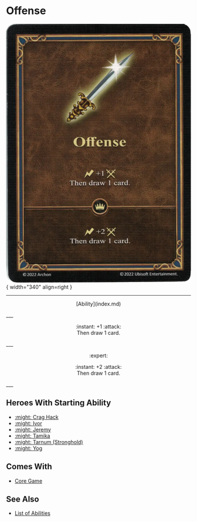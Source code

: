 # Offense

![Offense](../assets/abilities-offense.webp){ width="340" align=right }

___
<p style="text-align: center;" markdown>[Ability](index.md)</p>
___
<p style="text-align: center;" markdown>:instant: +1 :attack:<br>Then draw 1 card.</p>
___
<p style="text-align: center;" markdown> :expert: </p>

<p style="text-align: center;" markdown>:instant: +2 :attack:<br>Then draw 1 card.</p>
___


## Heroes With Starting Ability

- [:might: Crag Hack](../heroes/crag_hack.md)
- [:might: Ivor](../heroes/ivor.md)
- [:might: Jeremy](../heroes/jeremy.md)
- [:might: Tamika](../heroes/tamika.md)
- [:might: Tarnum (Stronghold)](../heroes/tarnum_stronghold.md)
- [:might: Yog](../heroes/yog.md)


## Comes With

- [Core Game](../content.md)


## See Also

- [List of Abilities](index.md)
